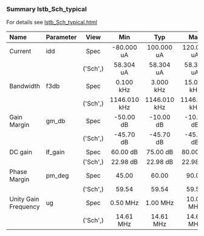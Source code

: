 ### Summary lstb_Sch_typical

For details see <a href='lstb_Sch_typical.html'>lstb_Sch_typical.html</a>

|**Name**|**Parameter**|**View**|**Min** | **Typ** | **Max**|
|:---|:---|:---:|:---:|:---:|:---:|
|Current|idd | Spec | -80.000 uA | 100.000 uA | 120.000 uA |
| | | ('Sch',)|58.304 uA | 58.304 uA | 58.304 uA |
|Bandwidth|f3db | Spec | 0.100 kHz | 3.000 kHz | 15.000 kHz |
| | | ('Sch',)|1146.010 kHz | 1146.010 kHz | 1146.010 kHz |
|Gain Margin|gm\_db | Spec | -50.00 dB | -10.00 dB | -10.00 dB |
| | | ('Sch',)|-45.70 dB | -45.70 dB | -45.70 dB |
|DC gain|lf\_gain | Spec | 60.00 dB | 75.00 dB | 80.00 dB |
| | | ('Sch',)|22.98 dB | 22.98 dB | 22.98 dB |
|Phase Margin|pm\_deg | Spec | 45.00  | 60.00  | 90.00  |
| | | ('Sch',)|59.54  | 59.54  | 59.54  |
|Unity Gain Frequency|ug | Spec | 0.50 MHz | 1.00 MHz | 10.00 MHz |
| | | ('Sch',)|14.61 MHz | 14.61 MHz | 14.61 MHz |
